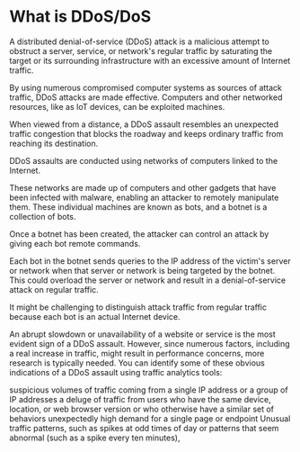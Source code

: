 <h1> What is DDoS/DoS </h1>

A distributed denial-of-service (DDoS) attack is a malicious attempt to obstruct a server, service, or network's regular traffic by saturating the target or its surrounding infrastructure with an excessive amount of Internet traffic.

By using numerous compromised computer systems as sources of attack traffic, DDoS attacks are made effective. Computers and other networked resources, like as IoT devices, can be exploited machines.



When viewed from a distance, a DDoS assault resembles an unexpected traffic congestion that blocks the roadway and keeps ordinary traffic from reaching its destination.

DDoS assaults are conducted using networks of computers linked to the Internet.

These networks are made up of computers and other gadgets that have been infected with malware, enabling an attacker to remotely manipulate them. These individual machines are known as bots, and a botnet is a collection of bots.

Once a botnet has been created, the attacker can control an attack by giving each bot remote commands.

Each bot in the botnet sends queries to the IP address of the victim's server or network when that server or network is being targeted by the botnet. This could overload the server or network and result in a denial-of-service attack on regular traffic.

It might be challenging to distinguish attack traffic from regular traffic because each bot is an actual Internet device.

An abrupt slowdown or unavailability of a website or service is the most evident sign of a DDoS assault. However, since numerous factors, including a real increase in traffic, might result in performance concerns, more research is typically needed. You can identify some of these obvious indications of a DDoS assault using traffic analytics tools:

suspicious volumes of traffic coming from a single IP address or a group of IP addresses
a deluge of traffic from users who have the same device, location, or web browser version or who otherwise have a similar set of behaviors
unexpectedly high demand for a single page or endpoint
Unusual traffic patterns, such as spikes at odd times of day or patterns that seem abnormal (such as a spike every ten minutes),
